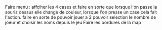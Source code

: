 Faire menu : affciher les 4 cases et faire en sorte que lorsque l'on passe la souris dessus elle change de couleur, lorsque l'on presse un case cela fait l'action.
faire en sorte de pouvoir jouer a 2 
pouvoir selection le nombre de joeur et choisir les noms depuis le jeu 
Faire les bordures de la map 
